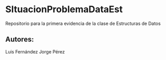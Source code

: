 # SItuacionProblemaDataEst
Repositorio para la primera evidencia de la clase de Estructuras de Datos


## Autores: 
Luis Fernández
Jorge Pérez